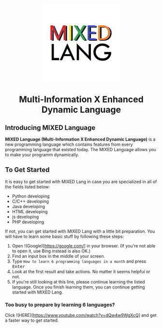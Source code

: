 <div align="center">

<img src="icon.png" alt="MIXED Language icon" style="width:256px" />

# Multi-Information X Enhanced Dynamic Language

</div>

## Introducing MIXED Language

**MIXED Language (Multi-Information X Enhanced Dynamic Language)** is a new programming language which contains features from every programming language that existed today. The MIXED Language allows you to make your programm dynamically. 

## To Get Started

It is easy to get started with MIXED Lang in case you are specialized in all of the fields listed below:

- Python developing
- C/C++ developing
- Java developing
- HTML developing
- js developing
- PHP developing

If not, you can get started with MIXED Lang with a little bit preparation. You will have to learn some basic stuff by following these steps:

1. Open !(Google)[https://google.com/] in your browser. (If you're not able to open it, use Bing instead is also OK.)
2. Find an input box in the middle of your screen.
3. Type `How to learn 6 programming languages in a month` and press <kbd>Enter</kbd>
4. Look at the first result and take actions. No matter it seems helpful or not.
5. If you're still looking at this line, please continue learning the listed language. Once you finish learning them, you can continue getting started with MIXED Lang.

### Too busy to prepare by learning 6 languages?

Click !(HERE)[https://www.youtube.com/watch?v=dQw4w9WgXcQ] and get a faster way to get started.
